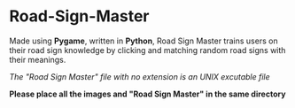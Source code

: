 # Road-Sign-Master
Made using **Pygame**, written in **Python**, Road Sign Master trains users on their road sign knowledge by clicking and matching random road signs with their meanings.

*The "Road Sign Master" file with no extension is an UNIX excutable file*

**Please place all the images and "Road Sign Master" in the same directory**
